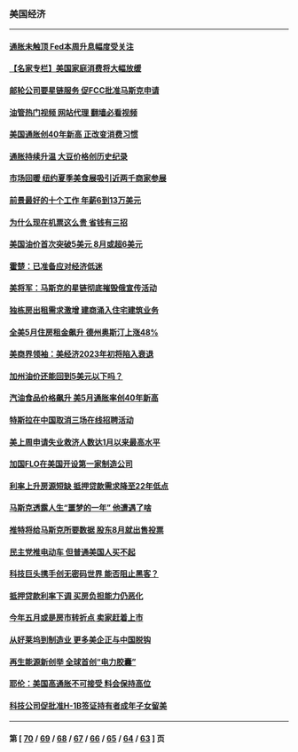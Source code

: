 ### 美国经济
---
#### [通胀未触顶 Fed本周升息幅度受关注](../../pages/ncid1078158/n13758924.md?06140845) 
#### [【名家专栏】美国家庭消费将大幅放缓](../../pages/ncid1078158/n13758718.md?06140845) 
#### [邮轮公司要星链服务 促FCC批准马斯克申请](../../pages/ncid1078158/n13758794.md?06140845) 
#### [油管热门视频 网站代理 翻墙必看视频](http://209.222.30.114:81/youtube.html?06140845)
#### [美国通胀创40年新高 正改变消费习惯](../../pages/ncid1078158/n13758901.md?06140845) 
#### [通胀持续升温 大豆价格创历史纪录](../../pages/ncid1078158/n13758792.md?06140845) 
#### [市场回暖 纽约夏季美食展吸引近两千商家参展](../../pages/ncid1078158/n13758371.md?06140845) 
#### [前景最好的十个工作 年薪6到13万美元](../../pages/ncid1078158/n13756850.md?06140845) 
#### [为什么现在机票这么贵 省钱有三招](../../pages/ncid1078158/n13755441.md?06140845) 
#### [美国油价首次突破5美元 8月或超6美元](../../pages/ncid1078158/n13757282.md?06140845) 
#### [霍楚：已准备应对经济低迷](../../pages/ncid1078158/n13757023.md?06140845) 
#### [美将军：马斯克的星链彻底摧毁俄宣传活动](../../pages/ncid1078158/n13756893.md?06140845) 
#### [独栋房出租需求激增 建商涌入住宅建筑业务](../../pages/ncid1078158/n13756830.md?06140845) 
#### [全美5月住房租金飙升 德州奥斯汀上涨48%](../../pages/ncid1078158/n13756873.md?06140845) 
#### [美商界领袖：美经济2023年初将陷入衰退](../../pages/ncid1078158/n13756828.md?06140845) 
#### [加州油价还能回到5美元以下吗？](../../pages/ncid1078158/n13756819.md?06140845) 
#### [汽油食品价格飙升 美5月通胀率创40年新高](../../pages/ncid1078158/n13756708.md?06140845) 
#### [特斯拉在中国取消三场在线招聘活动](../../pages/ncid1078158/n13756628.md?06140845) 
#### [美上周申请失业救济人数达1月以来最高水平](../../pages/ncid1078158/n13755909.md?06140845) 
#### [加国FLO在美国开设第一家制造公司](../../pages/ncid1078158/n13755921.md?06140845) 
#### [利率上升房源短缺 抵押贷款需求降至22年低点](../../pages/ncid1078158/n13755271.md?06140845) 
#### [马斯克透露人生“噩梦的一年” 他遭遇了啥](../../pages/ncid1078158/n13755211.md?06140845) 
#### [推特将给马斯克所要数据 股东8月就出售投票](../../pages/ncid1078158/n13755165.md?06140845) 
#### [民主党推电动车 但普通美国人买不起](../../pages/ncid1078158/n13754574.md?06140845) 
#### [科技巨头携手创无密码世界 能否阻止黑客？](../../pages/ncid1078158/n13755124.md?06140845) 
#### [抵押贷款利率下调 买房负担能力仍恶化](../../pages/ncid1078158/n13754778.md?06140845) 
#### [今年五月或是房市转折点 卖家赶着上市](../../pages/ncid1078158/n13754747.md?06140845) 
#### [从好莱坞到制造业 更多美企正与中国脱钩](../../pages/ncid1078158/n13754651.md?06140845) 
#### [再生能源新创举 全球首创“电力胶囊”](../../pages/ncid1078158/n13754495.md?06140845) 
#### [耶伦：美国高通胀不可接受 料会保持高位](../../pages/ncid1078158/n13754467.md?06140845) 
#### [科技公司促批准H-1B签证持有者成年子女留美](../../pages/ncid1078158/n13754384.md?06140845) 

---
#### 第 [ [70](./70.md?06140845) / [69](./69.md?06140845) / [68](./68.md?06140845) / [67](./67.md?06140845) / [66](./66.md?06140845) / [65](./65.md?06140845) / [64](./64.md?06140845) / [63](./63.md?06140845) ] 页
